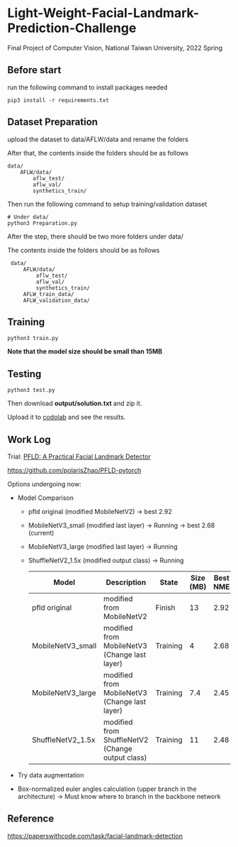 # Light-Weight-Facial-Landmark-Prediction-Challenge

Final Project of Computer Vision, National Taiwan University, 2022 Spring

## Before start ##

run the following command to install packages needed

```
pip3 install -r requirements.txt
```

## Dataset Preparation ##

upload the dataset to data/AFLW/data and rename the folders

After that, the contents inside the folders should be as follows

```
data/
    AFLW/data/
        aflw_test/
        aflw_val/
        synthetics_train/
```

Then run the following command to setup training/validation dataset

```
# Under data/
python3 Preparation.py
```

After the step, there should be two more folders under data/

The contents inside the folders should be as follows

```
 data/
     AFLW/data/
         aflw_test/
         aflw_val/
         synthetics_train/
     AFLW_train_data/
     AFLW_validation_data/
```

## Training ##

```
python3 train.py
```

**Note that the model size should be small than 15MB**

## Testing ##

```
python3 test.py
```

Then download **output/solution.txt** and zip it.

Upload it to [codolab](https://codalab.lisn.upsaclay.fr/competitions/5118?secret_key=19a7d6c1-b907-47fc-a472-1cf6cbf7f853) and see the results.

## Work Log ##

Trial: [PFLD: A Practical Facial Landmark Detector](https://paperswithcode.com/paper/pfld-a-practical-facial-landmark-detector)

<https://github.com/polarisZhao/PFLD-pytorch>

Options undergoing now:

* Model Comparison
  * pfld original (modified MobileNetV2) -> best 2.92
  * MobileNetV3_small (modified last layer) -> Running -> best 2.68 (current)
  * MobileNetV3_large (modified last layer) -> Running
  * ShuffleNetV2_1.5x (modified output class) -> Running

    |  Model   | Description  | State | Size (MB) |  Best NME | 
    |  ----  | ----  | ----  | ----  | ----  | 
    | pfld original  | modified from MobileNetV2 | Finish | 13 | 2.92 |
    | MobileNetV3_small  | modified from MobileNetV3 (Change last layer) | Training | 4 | 2.68 |
    | MobileNetV3_large  | modified from MobileNetV3 (Change last layer) | Training | 7.4 | 2.45 |
    | ShuffleNetV2_1.5x   | modified from ShuffleNetV2 (Change output class) | Training | 11 | 2.48 |

* Try data augmentation
* Box-normalized euler angles calculation (upper branch in the architecture) -> Must know where to branch in the backbone network

## Reference ##

<https://paperswithcode.com/task/facial-landmark-detection>
